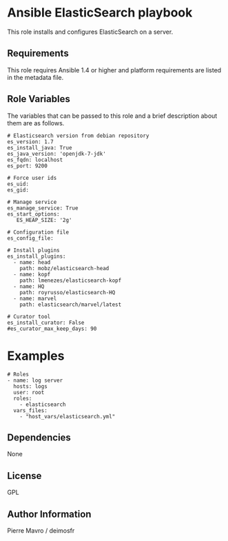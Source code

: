 Ansible ElasticSearch playbook
=====

This role installs and configures ElasticSearch on a server.

Requirements
------------

This role requires Ansible 1.4 or higher and platform requirements are listed
in the metadata file.

Role Variables
--------------

The variables that can be passed to this role and a brief description about
them are as follows.

```
# Elasticsearch version from debian repository
es_version: 1.7
es_install_java: True
es_java_version: 'openjdk-7-jdk'
es_fqdn: localhost
es_port: 9200

# Force user ids
es_uid:
es_gid:

# Manage service
es_manage_service: True
es_start_options:
   ES_HEAP_SIZE: '2g'

# Configuration file
es_config_file:

# Install plugins
es_install_plugins:
  - name: head
    path: mobz/elasticsearch-head
  - name: kopf
    path: lmenezes/elasticsearch-kopf
  - name: HQ
    path: royrusso/elasticsearch-HQ
  - name: marvel
    path: elasticsearch/marvel/latest

# Curator tool
es_install_curator: False
#es_curator_max_keep_days: 90
```

Examples
========

```
# Roles
- name: log server
  hosts: logs
  user: root
  roles:
    - elasticsearch
  vars_files:
    - "host_vars/elasticsearch.yml"

```

Dependencies
------------

None

License
-------

GPL

Author Information
------------------

Pierre Mavro / deimosfr


